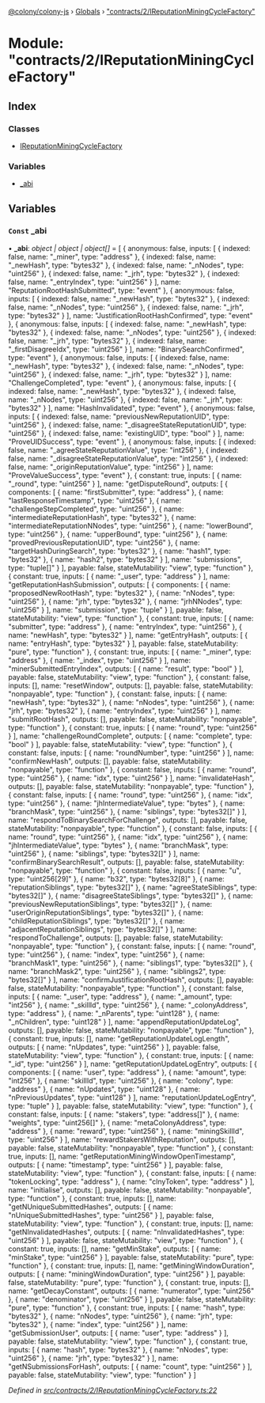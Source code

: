 [@colony/colony-js](../README.md) › [Globals](../globals.md) › ["contracts/2/IReputationMiningCycleFactory"](_contracts_2_ireputationminingcyclefactory_.md)

# Module: "contracts/2/IReputationMiningCycleFactory"

## Index

### Classes

* [IReputationMiningCycleFactory](../classes/_contracts_2_ireputationminingcyclefactory_.ireputationminingcyclefactory.md)

### Variables

* [_abi](_contracts_2_ireputationminingcyclefactory_.md#const-_abi)

## Variables

### `Const` _abi

• **_abi**: *object | object | object[]* = [
  {
    anonymous: false,
    inputs: [
      {
        indexed: false,
        name: "_miner",
        type: "address"
      },
      {
        indexed: false,
        name: "_newHash",
        type: "bytes32"
      },
      {
        indexed: false,
        name: "_nNodes",
        type: "uint256"
      },
      {
        indexed: false,
        name: "_jrh",
        type: "bytes32"
      },
      {
        indexed: false,
        name: "_entryIndex",
        type: "uint256"
      }
    ],
    name: "ReputationRootHashSubmitted",
    type: "event"
  },
  {
    anonymous: false,
    inputs: [
      {
        indexed: false,
        name: "_newHash",
        type: "bytes32"
      },
      {
        indexed: false,
        name: "_nNodes",
        type: "uint256"
      },
      {
        indexed: false,
        name: "_jrh",
        type: "bytes32"
      }
    ],
    name: "JustificationRootHashConfirmed",
    type: "event"
  },
  {
    anonymous: false,
    inputs: [
      {
        indexed: false,
        name: "_newHash",
        type: "bytes32"
      },
      {
        indexed: false,
        name: "_nNodes",
        type: "uint256"
      },
      {
        indexed: false,
        name: "_jrh",
        type: "bytes32"
      },
      {
        indexed: false,
        name: "_firstDisagreeIdx",
        type: "uint256"
      }
    ],
    name: "BinarySearchConfirmed",
    type: "event"
  },
  {
    anonymous: false,
    inputs: [
      {
        indexed: false,
        name: "_newHash",
        type: "bytes32"
      },
      {
        indexed: false,
        name: "_nNodes",
        type: "uint256"
      },
      {
        indexed: false,
        name: "_jrh",
        type: "bytes32"
      }
    ],
    name: "ChallengeCompleted",
    type: "event"
  },
  {
    anonymous: false,
    inputs: [
      {
        indexed: false,
        name: "_newHash",
        type: "bytes32"
      },
      {
        indexed: false,
        name: "_nNodes",
        type: "uint256"
      },
      {
        indexed: false,
        name: "_jrh",
        type: "bytes32"
      }
    ],
    name: "HashInvalidated",
    type: "event"
  },
  {
    anonymous: false,
    inputs: [
      {
        indexed: false,
        name: "previousNewReputationUID",
        type: "uint256"
      },
      {
        indexed: false,
        name: "_disagreeStateReputationUID",
        type: "uint256"
      },
      {
        indexed: false,
        name: "existingUID",
        type: "bool"
      }
    ],
    name: "ProveUIDSuccess",
    type: "event"
  },
  {
    anonymous: false,
    inputs: [
      {
        indexed: false,
        name: "_agreeStateReputationValue",
        type: "int256"
      },
      {
        indexed: false,
        name: "_disagreeStateReputationValue",
        type: "int256"
      },
      {
        indexed: false,
        name: "_originReputationValue",
        type: "int256"
      }
    ],
    name: "ProveValueSuccess",
    type: "event"
  },
  {
    constant: true,
    inputs: [
      {
        name: "_round",
        type: "uint256"
      }
    ],
    name: "getDisputeRound",
    outputs: [
      {
        components: [
          {
            name: "firstSubmitter",
            type: "address"
          },
          {
            name: "lastResponseTimestamp",
            type: "uint256"
          },
          {
            name: "challengeStepCompleted",
            type: "uint256"
          },
          {
            name: "intermediateReputationHash",
            type: "bytes32"
          },
          {
            name: "intermediateReputationNNodes",
            type: "uint256"
          },
          {
            name: "lowerBound",
            type: "uint256"
          },
          {
            name: "upperBound",
            type: "uint256"
          },
          {
            name: "provedPreviousReputationUID",
            type: "uint256"
          },
          {
            name: "targetHashDuringSearch",
            type: "bytes32"
          },
          {
            name: "hash1",
            type: "bytes32"
          },
          {
            name: "hash2",
            type: "bytes32"
          }
        ],
        name: "submissions",
        type: "tuple[]"
      }
    ],
    payable: false,
    stateMutability: "view",
    type: "function"
  },
  {
    constant: true,
    inputs: [
      {
        name: "_user",
        type: "address"
      }
    ],
    name: "getReputationHashSubmission",
    outputs: [
      {
        components: [
          {
            name: "proposedNewRootHash",
            type: "bytes32"
          },
          {
            name: "nNodes",
            type: "uint256"
          },
          {
            name: "jrh",
            type: "bytes32"
          },
          {
            name: "jrhNNodes",
            type: "uint256"
          }
        ],
        name: "submission",
        type: "tuple"
      }
    ],
    payable: false,
    stateMutability: "view",
    type: "function"
  },
  {
    constant: true,
    inputs: [
      {
        name: "submitter",
        type: "address"
      },
      {
        name: "entryIndex",
        type: "uint256"
      },
      {
        name: "newHash",
        type: "bytes32"
      }
    ],
    name: "getEntryHash",
    outputs: [
      {
        name: "entryHash",
        type: "bytes32"
      }
    ],
    payable: false,
    stateMutability: "pure",
    type: "function"
  },
  {
    constant: true,
    inputs: [
      {
        name: "_miner",
        type: "address"
      },
      {
        name: "_index",
        type: "uint256"
      }
    ],
    name: "minerSubmittedEntryIndex",
    outputs: [
      {
        name: "result",
        type: "bool"
      }
    ],
    payable: false,
    stateMutability: "view",
    type: "function"
  },
  {
    constant: false,
    inputs: [],
    name: "resetWindow",
    outputs: [],
    payable: false,
    stateMutability: "nonpayable",
    type: "function"
  },
  {
    constant: false,
    inputs: [
      {
        name: "newHash",
        type: "bytes32"
      },
      {
        name: "nNodes",
        type: "uint256"
      },
      {
        name: "jrh",
        type: "bytes32"
      },
      {
        name: "entryIndex",
        type: "uint256"
      }
    ],
    name: "submitRootHash",
    outputs: [],
    payable: false,
    stateMutability: "nonpayable",
    type: "function"
  },
  {
    constant: true,
    inputs: [
      {
        name: "round",
        type: "uint256"
      }
    ],
    name: "challengeRoundComplete",
    outputs: [
      {
        name: "complete",
        type: "bool"
      }
    ],
    payable: false,
    stateMutability: "view",
    type: "function"
  },
  {
    constant: false,
    inputs: [
      {
        name: "roundNumber",
        type: "uint256"
      }
    ],
    name: "confirmNewHash",
    outputs: [],
    payable: false,
    stateMutability: "nonpayable",
    type: "function"
  },
  {
    constant: false,
    inputs: [
      {
        name: "round",
        type: "uint256"
      },
      {
        name: "idx",
        type: "uint256"
      }
    ],
    name: "invalidateHash",
    outputs: [],
    payable: false,
    stateMutability: "nonpayable",
    type: "function"
  },
  {
    constant: false,
    inputs: [
      {
        name: "round",
        type: "uint256"
      },
      {
        name: "idx",
        type: "uint256"
      },
      {
        name: "jhIntermediateValue",
        type: "bytes"
      },
      {
        name: "branchMask",
        type: "uint256"
      },
      {
        name: "siblings",
        type: "bytes32[]"
      }
    ],
    name: "respondToBinarySearchForChallenge",
    outputs: [],
    payable: false,
    stateMutability: "nonpayable",
    type: "function"
  },
  {
    constant: false,
    inputs: [
      {
        name: "round",
        type: "uint256"
      },
      {
        name: "idx",
        type: "uint256"
      },
      {
        name: "jhIntermediateValue",
        type: "bytes"
      },
      {
        name: "branchMask",
        type: "uint256"
      },
      {
        name: "siblings",
        type: "bytes32[]"
      }
    ],
    name: "confirmBinarySearchResult",
    outputs: [],
    payable: false,
    stateMutability: "nonpayable",
    type: "function"
  },
  {
    constant: false,
    inputs: [
      {
        name: "u",
        type: "uint256[29]"
      },
      {
        name: "b32",
        type: "bytes32[8]"
      },
      {
        name: "reputationSiblings",
        type: "bytes32[]"
      },
      {
        name: "agreeStateSiblings",
        type: "bytes32[]"
      },
      {
        name: "disagreeStateSiblings",
        type: "bytes32[]"
      },
      {
        name: "previousNewReputationSiblings",
        type: "bytes32[]"
      },
      {
        name: "userOriginReputationSiblings",
        type: "bytes32[]"
      },
      {
        name: "childReputationSiblings",
        type: "bytes32[]"
      },
      {
        name: "adjacentReputationSiblings",
        type: "bytes32[]"
      }
    ],
    name: "respondToChallenge",
    outputs: [],
    payable: false,
    stateMutability: "nonpayable",
    type: "function"
  },
  {
    constant: false,
    inputs: [
      {
        name: "round",
        type: "uint256"
      },
      {
        name: "index",
        type: "uint256"
      },
      {
        name: "branchMask1",
        type: "uint256"
      },
      {
        name: "siblings1",
        type: "bytes32[]"
      },
      {
        name: "branchMask2",
        type: "uint256"
      },
      {
        name: "siblings2",
        type: "bytes32[]"
      }
    ],
    name: "confirmJustificationRootHash",
    outputs: [],
    payable: false,
    stateMutability: "nonpayable",
    type: "function"
  },
  {
    constant: false,
    inputs: [
      {
        name: "_user",
        type: "address"
      },
      {
        name: "_amount",
        type: "int256"
      },
      {
        name: "_skillId",
        type: "uint256"
      },
      {
        name: "_colonyAddress",
        type: "address"
      },
      {
        name: "_nParents",
        type: "uint128"
      },
      {
        name: "_nChildren",
        type: "uint128"
      }
    ],
    name: "appendReputationUpdateLog",
    outputs: [],
    payable: false,
    stateMutability: "nonpayable",
    type: "function"
  },
  {
    constant: true,
    inputs: [],
    name: "getReputationUpdateLogLength",
    outputs: [
      {
        name: "nUpdates",
        type: "uint256"
      }
    ],
    payable: false,
    stateMutability: "view",
    type: "function"
  },
  {
    constant: true,
    inputs: [
      {
        name: "_id",
        type: "uint256"
      }
    ],
    name: "getReputationUpdateLogEntry",
    outputs: [
      {
        components: [
          {
            name: "user",
            type: "address"
          },
          {
            name: "amount",
            type: "int256"
          },
          {
            name: "skillId",
            type: "uint256"
          },
          {
            name: "colony",
            type: "address"
          },
          {
            name: "nUpdates",
            type: "uint128"
          },
          {
            name: "nPreviousUpdates",
            type: "uint128"
          }
        ],
        name: "reputationUpdateLogEntry",
        type: "tuple"
      }
    ],
    payable: false,
    stateMutability: "view",
    type: "function"
  },
  {
    constant: false,
    inputs: [
      {
        name: "stakers",
        type: "address[]"
      },
      {
        name: "weights",
        type: "uint256[]"
      },
      {
        name: "metaColonyAddress",
        type: "address"
      },
      {
        name: "reward",
        type: "uint256"
      },
      {
        name: "miningSkillId",
        type: "uint256"
      }
    ],
    name: "rewardStakersWithReputation",
    outputs: [],
    payable: false,
    stateMutability: "nonpayable",
    type: "function"
  },
  {
    constant: true,
    inputs: [],
    name: "getReputationMiningWindowOpenTimestamp",
    outputs: [
      {
        name: "timestamp",
        type: "uint256"
      }
    ],
    payable: false,
    stateMutability: "view",
    type: "function"
  },
  {
    constant: false,
    inputs: [
      {
        name: "tokenLocking",
        type: "address"
      },
      {
        name: "clnyToken",
        type: "address"
      }
    ],
    name: "initialise",
    outputs: [],
    payable: false,
    stateMutability: "nonpayable",
    type: "function"
  },
  {
    constant: true,
    inputs: [],
    name: "getNUniqueSubmittedHashes",
    outputs: [
      {
        name: "nUniqueSubmittedHashes",
        type: "uint256"
      }
    ],
    payable: false,
    stateMutability: "view",
    type: "function"
  },
  {
    constant: true,
    inputs: [],
    name: "getNInvalidatedHashes",
    outputs: [
      {
        name: "nInvalidatedHashes",
        type: "uint256"
      }
    ],
    payable: false,
    stateMutability: "view",
    type: "function"
  },
  {
    constant: true,
    inputs: [],
    name: "getMinStake",
    outputs: [
      {
        name: "minStake",
        type: "uint256"
      }
    ],
    payable: false,
    stateMutability: "pure",
    type: "function"
  },
  {
    constant: true,
    inputs: [],
    name: "getMiningWindowDuration",
    outputs: [
      {
        name: "miningWindowDuration",
        type: "uint256"
      }
    ],
    payable: false,
    stateMutability: "pure",
    type: "function"
  },
  {
    constant: true,
    inputs: [],
    name: "getDecayConstant",
    outputs: [
      {
        name: "numerator",
        type: "uint256"
      },
      {
        name: "denominator",
        type: "uint256"
      }
    ],
    payable: false,
    stateMutability: "pure",
    type: "function"
  },
  {
    constant: true,
    inputs: [
      {
        name: "hash",
        type: "bytes32"
      },
      {
        name: "nNodes",
        type: "uint256"
      },
      {
        name: "jrh",
        type: "bytes32"
      },
      {
        name: "index",
        type: "uint256"
      }
    ],
    name: "getSubmissionUser",
    outputs: [
      {
        name: "user",
        type: "address"
      }
    ],
    payable: false,
    stateMutability: "view",
    type: "function"
  },
  {
    constant: true,
    inputs: [
      {
        name: "hash",
        type: "bytes32"
      },
      {
        name: "nNodes",
        type: "uint256"
      },
      {
        name: "jrh",
        type: "bytes32"
      }
    ],
    name: "getNSubmissionsForHash",
    outputs: [
      {
        name: "count",
        type: "uint256"
      }
    ],
    payable: false,
    stateMutability: "view",
    type: "function"
  }
]

*Defined in [src/contracts/2/IReputationMiningCycleFactory.ts:22](https://github.com/JoinColony/colonyJS/blob/60b53ae/src/contracts/2/IReputationMiningCycleFactory.ts#L22)*
